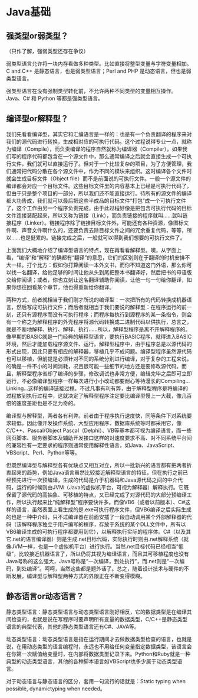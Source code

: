 # Java基础

## 强类型or弱类型？

（只作了解，强弱类型还存在争议）

弱类型语言允许将一块内存看做多种类型。比如直接将整型变量与字符变量相加。C and C++ 是静态语言，也是弱类型语言；Perl and PHP 是动态语言，但也是弱类型语言。

强类型语言在没有强制类型转化前，不允许两种不同类型的变量相互操作。Java、C# 和 Python 等都是强类型语言。

## 编译型or解释型？

我们先看看编译型，其实它和汇编语言是一样的：也是有一个负责翻译的程序来对我们的源代码进行转换，生成相对应的可执行代码。这个过程说得专业一点，就称为编译（Compile），而负责编译的程序自然就称为编译器（Compiler）。如果我们写的程序代码都包含在一个源文件中，那么通常编译之后就会直接生成一个可执行文件，我们就可以直接运行了。但对于一个比较复杂的项目，为了方便管理，我们通常把代码分散在各个源文件中，作为不同的模块来组织。这时编译各个文件时就会生成目标文件（Object file）而不是前面说的可执行文件。一般一个源文件的编译都会对应一个目标文件。这些目标文件里的内容基本上已经是可执行代码了，但由于只是整个项目的一部分，所以我们还不能直接运行。待所有的源文件的编译都大功告成，我们就可以最后把这些半成品的目标文件“打包”成一个可执行文件了，这个工作由另一个程序负责完成，由于此过程好像是把包含可执行代码的目标文件连接装配起来，所以又称为链接（Link），而负责链接的程序就叫……就叫链接程序（Linker）。链接程序除了链接目标文件外，可能还有各种资源，像图标文件啊、声音文件啊什么的，还要负责去除目标文件之间的冗余重复代码，等等，所以……也是挺累的。链接完成之后，一般就可以得到我们想要的可执行文件了。 

上面我们大概地介绍了编译型语言的特点，现在再看看解释型。噢，从字面上看，“编译”和“解释”的确都有“翻译”的意思，它们的区别则在于翻译的时机安排不大一样。打个比方：假如你打算阅读一本外文书，而你不知道这门外语，那么你可以找一名翻译，给他足够的时间让他从头到尾把整本书翻译好，然后把书的母语版交给你阅读；或者，你也立刻让这名翻译辅助你阅读，让他一句一句给你翻译，如果你想往回看某个章节，他也得重新给你翻译。 

两种方式，前者就相当于我们刚才所说的编译型：一次把所有的代码转换成机器语言，然后写成可执行文件；而后者就相当于我们要说的解释型：在程序运行的前一刻，还只有源程序而没有可执行程序；而程序每执行到源程序的某一条指令，则会有一个称之为解释程序的外壳程序将源代码转换成二进制代码以供执行，总言之，就是不断地解释、执行、解释、执行……所以，解释型程序是离不开解释程序的。像早期的BASIC就是一门经典的解释型语言，要执行BASIC程序，就得进入BASIC环境，然后才能加载程序源文件、运行。解释型程序中，由于程序总是以源代码的形式出现，因此只要有相应的解释器，移植几乎不成问题。编译型程序虽然源代码也可以移植，但前提是必须针对不同的系统分别进行编译，对于复杂的工程来说，的确是一件不小的时间消耗，况且很可能一些细节的地方还是要修改源代码。而且，解释型程序省却了编译的步骤，修改调试也非常方便，编辑完毕之后即可立即运行，不必像编译型程序一样每次进行小小改动都要耐心等待漫长的Compiling…Linking…这样的编译链接过程。不过凡事有利有弊，由于解释型程序是将编译的过程放到执行过程中，这就决定了解释型程序注定要比编译型慢上一大截，像几百倍的速度差距也是不足为奇的。 

编译型与解释型，两者各有利弊。前者由于程序执行速度快，同等条件下对系统要求较低，因此像开发操作系统、大型应用程序、数据库系统等时都采用它，像C/C++、Pascal/Object Pascal（Delphi）、VB等基本都可视为编译语言，而一些网页脚本、服务器脚本及辅助开发接口这样的对速度要求不高、对不同系统平台间的兼容性有一定要求的程序则通常使用解释性语言，如Java、JavaScript、VBScript、Perl、Python等等。 

但既然编译型与解释型各有优缺点又相互对立，所以一批新兴的语言都有把两者折衷起来的趋势，例如Java语言虽然比较接近解释型语言的特征，但在执行之前已经预先进行一次预编译，生成的代码是介于机器码和Java源代码之间的中介代码，运行的时候则由JVM（Java的虚拟机平台，可视为解释器）解释执行。它既保留了源代码的高抽象、可移植的特点，又已经完成了对源代码的大部分预编译工作，所以执行起来比“纯解释型”程序要快许多。而像VB6（或者以前版本）、C#这样的语言，虽然表面上看生成的是.exe可执行程序文件，但VB6编译之后实际生成的也是一种中介码，只不过编译器在前面安插了一段自动调用某个外部解释器的代码（该解释程序独立于用户编写的程序，存放于系统的某个DLL文件中，所有以VB6编译生成的可执行程序都要用到它），以解释执行实际的程序体。C#（以及其它.net的语言编译器）则是生成.net目标代码，实际执行时则由.net解释系统（就像JVM一样，也是一个虚拟机平台）进行执行。当然.net目标代码已经相当“低级”，比较接近机器语言了，所以仍将其视为编译语言，而且其可移植程度也没有Java号称的这么强大，Java号称是“一次编译，到处执行”，而.net则是“一次编码，到处编译”。呵呵，当然这些都是题外话了。总之，随着设计技术与硬件的不断发展，编译型与解释型两种方式的界限正在不断变得模糊。

## 静态语言or动态语言？
静态类型语言：静态类型语言与动态类型语言刚好相反，它的数据类型是在编译其间检查的，也就是说在写程序时要声明所有变量的数据类型，C/C++是静态类型语言的典型代表，其他的静态类型语言还有C#、JAVA等。

动态类型语言：动态类型语言是指在运行期间才去做数据类型检查的语言，也就是说，在用动态类型的语言编程时，永远也不用给任何变量指定数据类型，该语言会在你第一次赋值给变量时，在内部将数据类型记录下来。Python和Ruby就是一种典型的动态类型语言，其他的各种脚本语言如VBScript也多少属于动态类型语言。

对于动态语言与静态语言的区分，套用一句流行的话就是：Static typing when possible, dynamictyping when needed。